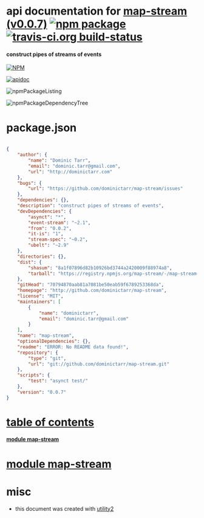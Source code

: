 # api documentation for  [map-stream (v0.0.7)](http://github.com/dominictarr/map-stream)  [![npm package](https://img.shields.io/npm/v/npmdoc-map-stream.svg?style=flat-square)](https://www.npmjs.org/package/npmdoc-map-stream) [![travis-ci.org build-status](https://api.travis-ci.org/npmdoc/node-npmdoc-map-stream.svg)](https://travis-ci.org/npmdoc/node-npmdoc-map-stream)
#### construct pipes of streams of events

[![NPM](https://nodei.co/npm/map-stream.png?downloads=true)](https://www.npmjs.com/package/map-stream)

[![apidoc](https://npmdoc.github.io/node-npmdoc-map-stream/build/screenCapture.buildNpmdoc.browser._2Fhome_2Ftravis_2Fbuild_2Fnpmdoc_2Fnode-npmdoc-map-stream_2Ftmp_2Fbuild_2Fapidoc.html.png)](https://npmdoc.github.io/node-npmdoc-map-stream/build/apidoc.html)

![npmPackageListing](https://npmdoc.github.io/node-npmdoc-map-stream/build/screenCapture.npmPackageListing.svg)

![npmPackageDependencyTree](https://npmdoc.github.io/node-npmdoc-map-stream/build/screenCapture.npmPackageDependencyTree.svg)



# package.json

```json

{
    "author": {
        "name": "Dominic Tarr",
        "email": "dominic.tarr@gmail.com",
        "url": "http://dominictarr.com"
    },
    "bugs": {
        "url": "https://github.com/dominictarr/map-stream/issues"
    },
    "dependencies": {},
    "description": "construct pipes of streams of events",
    "devDependencies": {
        "asynct": "*",
        "event-stream": "~2.1",
        "from": "0.0.2",
        "it-is": "1",
        "stream-spec": "~0.2",
        "ubelt": "~2.9"
    },
    "directories": {},
    "dist": {
        "shasum": "8a1f07896d82b10926bd3744a2420009f88974a8",
        "tarball": "https://registry.npmjs.org/map-stream/-/map-stream-0.0.7.tgz"
    },
    "gitHead": "70794870aab81a7081be50eab59f6789253368da",
    "homepage": "http://github.com/dominictarr/map-stream",
    "license": "MIT",
    "maintainers": [
        {
            "name": "dominictarr",
            "email": "dominic.tarr@gmail.com"
        }
    ],
    "name": "map-stream",
    "optionalDependencies": {},
    "readme": "ERROR: No README data found!",
    "repository": {
        "type": "git",
        "url": "git://github.com/dominictarr/map-stream.git"
    },
    "scripts": {
        "test": "asynct test/"
    },
    "version": "0.0.7"
}
```



# <a name="apidoc.tableOfContents"></a>[table of contents](#apidoc.tableOfContents)

#### [module map-stream](#apidoc.module.map-stream)



# <a name="apidoc.module.map-stream"></a>[module map-stream](#apidoc.module.map-stream)



# misc
- this document was created with [utility2](https://github.com/kaizhu256/node-utility2)
